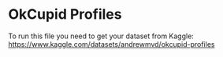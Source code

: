 # OkCupid Profiles 
To run this file you need to get your dataset from Kaggle: https://www.kaggle.com/datasets/andrewmvd/okcupid-profiles
